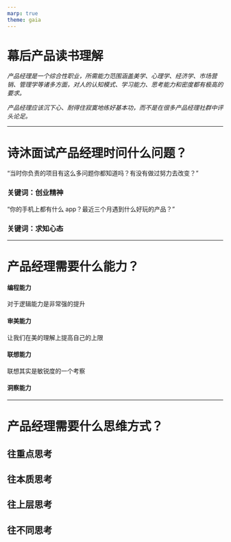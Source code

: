 ```yaml
---
marp: true
theme: gaia
---
```


<!--
整本书架构脉络很清晰，从一些基本功和方法开始介绍，到思维层面的拓展，和纵向层面的架构能力拓展，以及横向的运营和营销能力拓展……整体来和大家分享产品经理的能力提升，由浅到深的内容叙述和深入浅出的语言表达，作为一个非专业人士，收获很多。
对于产品经理这个职位来说，刚体验职场的我总会多一层滤镜。像序里面说的一样：“产品经理是一个综合性职业，所需能力范围涵盖美学、心理学、经济学、市场营销、管理学等诸多方面，对人的认知模式、学习能力、思考能力和密度都有极高的要求。”
顶尖的产品经理肯定是有天赋的，但与后天的训练也绝对分不开。并不存在什么优秀是「毫不费力」的。而诗沐在这本书里，没有对后辈指点的趾高气昂，也没有市面上差点把成功学写在书腰上的焦虑。就像你约了前辈一个下午茶，听他语气平和地聊当年是怎么从0开始做一个产品的，观察他的思考方式是怎么样的，顺便记下他安利的一些杂七杂八的书。
正如他在书中所写：“产品经理应该沉下心、耐得住寂寞地练好基本功，而不是在很多产品经理社群中评头论足。”
以下就是我记录的一些对我有启发的点～
一、诗沐面试产品经理时问什么问题？
“当时你负责的项目有这么多问题你都知道吗？有没有做过努力去改变？”
这个问题主要考察创业心态。产品经理经常遇到和团队、上司、老板意见不合的情况，这个时候没有创业心态，就会想着反正自己是来打工的，破罐子破摔了。如果有创业心态，就会更仔细思考自己与他人的想法差异，找到背后分歧的真正原因，决策出对用户和产品最好的方案。
很多刚从象牙塔出来的学生都怀揣着「我要改变世界」的想法来做了产品（毕竟有句话坑了很多人的话叫「产品经理是最接近 CEO 的一个岗位」）。不过工作了两三年后的 pm，80% 都在日夜操劳的 996 福报中消磨了热情，抱着打工心态去「执行」份内的工作。
剩下 20% 的 pm，靠的要么是与生俱来的天赋（不得不承认有的人就是天生做 pm 的），要么就是有着极强的自驱力。
“你的手机上都有什么 app？最近三个月遇到什么好玩的产品？”
这个问题考察求知心态。产品经理应该去看工具书，而不是什么产品的书籍。网上有个段子说「高考时是人生知识储量的巅峰」，产品届也有个玩笑是说「校招那个把月是职业生涯中信息密度最高的时期」。pm 很容易做一个产品，自己就囿于某个产品、某个特定的领域去了。相当于给自己划了个圈，从此就在这个小圈子里兜兜转转 — 这其实也没什么错。但你需要在自己的领域去挖深度，同时也需要去主动拓宽广度。我自己这块做得也不太好。
二、产品经理需要什么能力？
1、编程能力
对于逻辑能力是非常强的提升，同时有助于自己了解产品的实现细节，对于自己的需求更有把握。
2、审美能力
诗沐提出了这个问题：“提高审美后，就要做所为「高大上」的产品设计吗？”
很显然不是，提升审美能力是为了让我们在美的理解上提高自己的上限，拓宽自己的认知幅度。见得足够多，才能有针对性地根据具体的人群选择具体的设计。 审美能力对产品的影响 • 视觉/体验层 • 用户行为/产品层 • 价值观/世界观层
3、联想能力
网易云的播放界面是一个转动的黑椒，是和设计师看到一张黑胶唱片的照片时联想到的
联想其实是敏锐度的一个考察 --- 你把你听过的东西变成视觉，把你触摸的东西变成听觉。用一个很玄的词概括，这个需要「灵气」。
4、洞察能力
从身边的小事着眼，发现围绕在自己周围发生的改变，这些细碎的确切的事情往往才蕴含着时代的印记。
三、产品经理需要什么思维方式
作者提出了四个思维方式：往重点思考、往本质思考、往上层思考、往不同思考。
往重点思考：是为了解决应对错综复杂的情形的时候，能有清晰的思绪来解决问题，因为很多人有解决单一事情的能力，但是复杂的时候就会失去头绪。
往本质思考：说到本质，我脑子里永远都会想到教父的“在一秒钟内看到本质的人和花半辈子也看不清一件事本质的人，自然是不一样的命运。”这句话，现在很多人总爱总结一些现象就归为本质，或者市面上很多书总是“xxx看透本质”，但是真正能做到的人并不多（我个人认为没多少人）但是普通人还是可以不断学习和提升，作者给的方法可以给普通人学习参考（对我自己说的）：跳出思维惯性、一层一层往下多提问题、日常实践并与人交流。
往上层思考：又是一个很难得阶段，要想的大，有格局和眼界，这个需要很深厚的积累，而且很多人哪怕经历了很多事情，但是也不一定就能转化成新的力量。作者的办法对于工作中的我还是有参考“多和高层级的人聊聊”，美团的价值观之一也是“learn from best”。
往不同思考：人都有思维惯性，很难跳出自己原有的思维框架去思考到不同方向，尤其是如何打破主观意识真正客观看待问题，就需要修炼，这里我个人觉得需要基本的素质做支撑：包容、理解、独立、创新。因为包容，才能接受更多不同的声音和视角，也避免更多自以为是的自我理解；而理解，需要听到不同的声音怎么能理解到其中传达的真正意思和想法；独立则能够有自己的基准和底线，尽管包容不同的声音，但是不能如墙头草一般，听啥就是啥，真实存在矛盾但是需要自己平衡；创新就是融入了这么多信息能够有新的idea 或者视角去看待和解决问题。

以上就是我对于《幕后产品》这本书中观点的理解。

-->

# 幕后产品读书理解

_产品经理是一个综合性职业，所需能力范围涵盖美学、心理学、经济学、市场营销、管理学等诸多方面，对人的认知模式、学习能力、思考能力和密度都有极高的要求。_

_产品经理应该沉下心、耐得住寂寞地练好基本功，而不是在很多产品经理社群中评头论足。_

---

# 诗沐面试产品经理时问什么问题？

“当时你负责的项目有这么多问题你都知道吗？有没有做过努力去改变？”

### 关键词：创业精神

“你的手机上都有什么 app？最近三个月遇到什么好玩的产品？”

### 关键词：求知心态

---

# 产品经理需要什么能力？

#### 编程能力

对于逻辑能力是非常强的提升

#### 审美能力

让我们在美的理解上提高自己的上限

#### 联想能力

联想其实是敏锐度的一个考察

#### 洞察能力

---

# 产品经理需要什么思维方式？

## 往重点思考

## 往本质思考

## 往上层思考

## 往不同思考
